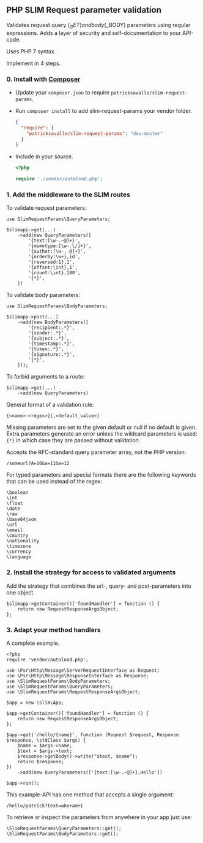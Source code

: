 ## PHP SLIM Request parameter validation

Validates request query ($_GET) and body ($_BODY) parameters using regular expressions. 
Adds a layer of security and self-documentation to your API-code. 

Uses PHP 7 syntax.

Implement in 4 steps.

### 0. Install with [Composer](https://packagist.org/packages/patricksavalle/slim-request-params) ###

- Update your `composer.json` to require `patricksavalle/slim-request-params`.
- Run `composer install` to add slim-request-params your vendor folder.

    ```json
    {
      "require": {
        "patricksavalle/slim-request-params": "dev-master"
      }
    }
    ```

- Include in your source.

    ```php
    <?php
   
    require './vendor/autoload.php';
    ```

### 1. Add the middleware to the SLIM routes 

To validate request parameters:

    use SlimRequestParams\QueryParameters;

    $slimapp->get(...)
        ->add(new QueryParameters([
            '{text:[\w-.~@]+}',
            '{mimetype:[\w-.\/]+}',
            '{author:[\w-. @]+}',
            '{orderby:\w+},id',
            '{reversed:1},1',
            '{offset:\int},1',
            '{count:\int},100',
            '{*}',
        ])

To validate body parameters:

    use SlimRequestParams\BodyParameters;

    $slimapp->post(...)
        ->add(new BodyParameters([
            '{recipient:.*}',
            '{sender:.*}',
            '{subject:.*}',
            '{timestamp:.*}',
            '{token:.*}',
            '{signature:.*}',
            '{*}',
        ]));

To forbid arguments to a route:

    $slimapp->get(...)
        ->add(new QueryParameters)
        
General format of a validation rule:

    {<name>:<regex>}[,<default_value>]

Missing parameters are set to the given default or null if no default is given. 
Extra parameters generate an error unless the wildcard parameters is used: `{*}` in which 
case they are passed without validation.

Accepts the RFC-standard query parameter array, not the PHP version:

    /someurl?A=10&a=11&a=12

For typed parameters and special formats there are the following keywords that can be used instead of the regex:

    \boolean
    \int
    \float
    \date
    \raw
    \base64json
    \url
    \email
    \country
    \nationality
    \timezone
    \currency
    \language

### 2. Install the strategy for access to validated arguments

Add the strategy that combines the url-, query- and post-parameters into one object.

    $slimapp->getContainer()['foundHandler'] = function () {
        return new RequestResponseArgsObject;
    };        

### 3. Adapt your method handlers

A complete example.

    <?php
    require 'vendor/autoload.php';
    
    use \Psr\Http\Message\ServerRequestInterface as Request;
    use \Psr\Http\Message\ResponseInterface as Response;
    use \SlimRequestParams\BodyParameters;
    use \SlimRequestParams\QueryParameters;
    use \SlimRequestParams\RequestResponseArgsObject;
       
    $app = new \Slim\App;
    
    $app->getContainer()['foundHandler'] = function () {
        return new RequestResponseArgsObject;
    };        

    $app->get('/hello/{name}', function (Request $request, Response $response, \stdClass $args) {
        $name = $args->name;
        $text = $args->text;
        $response->getBody()->write("$text, $name");
        return $response;
    })        
        ->add(new QueryParameters(['{text:[\w-.~@]+},Hello'])

    $app->run();

This example-API has one method that accepts a single argument:

    /hello/patrick?text=who+am+I

To retrieve or inspect the parameters from anywhere in your app just use:
    
    \SlimRequestParams\QueryParameters::get();
    \SlimRequestParams\BodyParameters::get();

